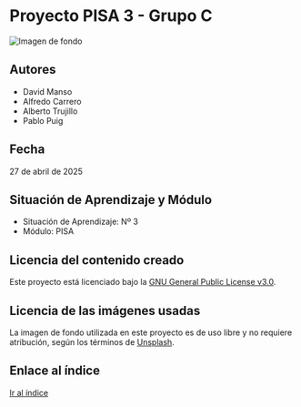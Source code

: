 # Proyecto PISA 3 - Grupo C

![Imagen de fondo](https://images.unsplash.com/photo-1508780709619-79562169bc64?ixlib=rb-4.0.3&auto=format&fit=crop&w=1350&q=80)

## Autores

- David Manso
- Alfredo Carrero
- Alberto Trujillo
- Pablo Puig

## Fecha

27 de abril de 2025

## Situación de Aprendizaje y Módulo

- Situación de Aprendizaje: Nº 3
- Módulo: PISA

## Licencia del contenido creado

Este proyecto está licenciado bajo la [GNU General Public License v3.0](https://www.gnu.org/licenses/gpl-3.0.html).

## Licencia de las imágenes usadas

La imagen de fondo utilizada en este proyecto es de uso libre y no requiere atribución, según los términos de [Unsplash](https://unsplash.com/license).

## Enlace al índice

[Ir al índice](indice_pisa3_C.md)
